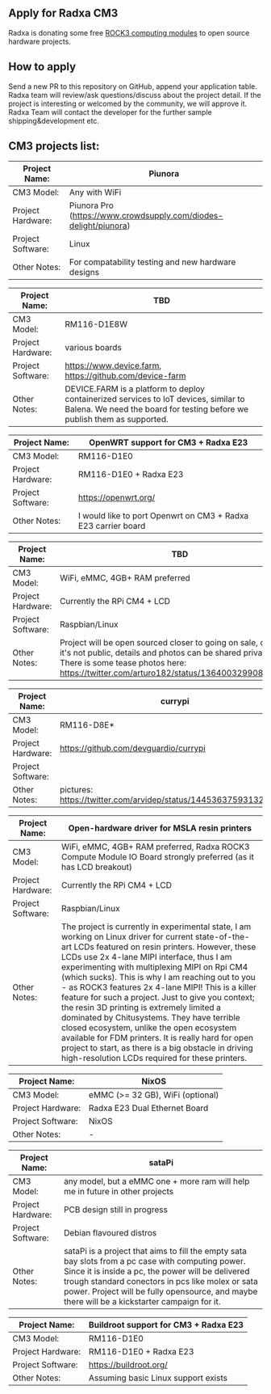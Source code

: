 ## Apply for Radxa CM3

Radxa is donating some free [ROCK3 computing modules](https://wiki.radxa.com/Rock3/CM3) to open source hardware projects.

## How to apply

Send a new PR to this repository on GitHub, append your application table. Radxa team will review/ask questions/discuss about the project detail. If the project is interesting or welcomed by the community, we will approve it. Radxa Team will contact the developer for the further sample shipping&development etc.

## CM3 projects list:

| Project Name:     |   Piunora   |
| ----------------- | ---- |
| CM3 Model:        |   Any with WiFi   |
| Project Hardware: |   Piunora Pro  (https://www.crowdsupply.com/diodes-delight/piunora) |
| Project Software: |   Linux   |
| Other Notes:      |   For compatability testing and new hardware designs   |

| Project Name:     | TBD     |
| ----------------- | ---- |
| CM3 Model:        | RM116-D1E8W     |
| Project Hardware: | various boards     |
| Project Software: | https://www.device.farm, https://github.com/device-farm     |
| Other Notes:      | DEVICE.FARM is a platform to deploy containerized services to IoT devices, similar to Balena. We need the board for testing before we publish them as supported. |

| Project Name:     | OpenWRT support for CM3 + Radxa E23 |
| ----------------- | ---- |
| CM3 Model:        | RM116-D1E0 |
| Project Hardware: | RM116-D1E0 + Radxa E23 |
| Project Software: | https://openwrt.org/ |
| Other Notes:      | I would like to port Openwrt on CM3 + Radxa E23 carrier board |

| Project Name:     | TBD     |
| ----------------- | ---- |
| CM3 Model:        | WiFi, eMMC, 4GB+ RAM preferred     |
| Project Hardware: | Currently the RPi CM4 + LCD    |
| Project Software: | Raspbian/Linux     |
| Other Notes:      | Project will be open sourced closer to going on sale, currently it's not public, details and photos can be shared privately. There is some tease photos here: https://twitter.com/arturo182/status/1364003299083624452     |

| Project Name:     | currypi                               |
| ----------------- | ----                                  |
| CM3 Model:        | RM116-D8E\*                           |
| Project Hardware: | https://github.com/devguardio/currypi |
| Project Software: | |
| Other Notes:      | pictures: https://twitter.com/arvidep/status/1445363759313297412 |

| Project Name:     | Open-hardware driver for MSLA resin printers     |
| ----------------- | ---- |
| CM3 Model:        | WiFi, eMMC, 4GB+ RAM preferred, Radxa ROCK3 Compute Module IO Board strongly preferred (as it has LCD breakout)   |
| Project Hardware: | Currently the RPi CM4 + LCD    |
| Project Software: | Raspbian/Linux     |
| Other Notes:      | The project is currently in experimental state, I am working on Linux driver for current state-of-the-art LCDs featured on resin printers. However, these LCDs use 2x 4-lane MIPI interface, thus I am experimenting with multiplexing MIPI on Rpi CM4 (which sucks). This is why I am reaching out to you - as ROCK3 features 2x 4-lane MIPI! This is a killer feature for such a project. Just to give you context; the resin 3D printing is extremely limited a dominated by Chitusystems. They have terrible closed ecosystem, unlike the open ecosystem available for FDM printers. It is really hard for open project to start, as there is a big obstacle in driving high-resolution LCDs required for these printers. |

| Project Name:     | NixOS |
| ----------------- | ----- |
| CM3 Model:        | eMMC (>= 32 GB), WiFi (optional)|
| Project Hardware: | Radxa E23 Dual Ethernet Board |
| Project Software: | NixOS |
| Other Notes:      | - |

| Project Name:     | sataPi                                                                                                                                                                                                                                                                                                       |
| ----------------- | ------------------------------------------------------------------------------------------------------------------------------------------------------------------------------------------------------------------------------------------------------------------------------------------------------------ |
| CM3 Model:        | any model, but a eMMC one + more ram will help me in future in other projects                                                                                                                                                                                                                                |
| Project Hardware: | PCB design still in progress                                                                                                                                                                                                                                                                                 |
| Project Software: | Debian flavoured distros                                                                                                                                                                                                                                                                                     |
| Other Notes:      | sataPi is a project that aims to fill the empty sata bay slots from a pc case with computing power. Since it is inside a pc, the power will be delivered trough standard conectors in pcs like molex or sata power. Project will be fully opensource, and maybe there will be a kickstarter campaign for it. |

| Project Name:     | Buildroot support for CM3 + Radxa E23 |
| ----------------- | ---- |
| CM3 Model:        | RM116-D1E0 |
| Project Hardware: | RM116-D1E0 + Radxa E23 |
| Project Software: | https://buildroot.org/ |
| Other Notes:      | Assuming basic Linux support exists |


